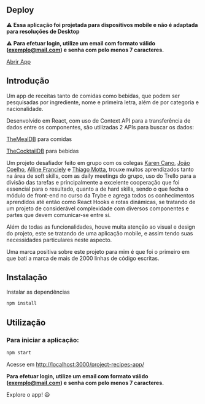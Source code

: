 Deploy
------

 ⚠️ **Essa aplicação foi projetada para dispositivos mobile e não é adaptada para resoluções de Desktop**

⚠️ **Para efetuar login, utilize um email com formato válido (exemplo@mail.com) e senha com pelo menos 7 caracteres.**

[Abrir App](https://mathealves.github.io/project-recipes-app)

Introdução
----------

Um app de receitas tanto de comidas como bebidas, que podem ser pesquisadas por ingrediente, nome e primeira letra, além de por categoria e nacionalidade.

Desenvolvido em React, com uso de Context API para a transferência de dados entre os componentes, são utilizadas 2 APIs para buscar os dados:

[TheMealDB](https://www.themealdb.com/api.php) para comidas

[TheCocktailDB](https://www.thecocktaildb.com/) para bebidas

Um projeto desafiador feito em grupo com os colegas [Karen Cano](https://github.com/KarenFCano), [João Coelho](https://github.com/joaocoelhoo), [Alline Franciely](https://github.com/AllineFranciely) e [Thiago Motta](https://github.com/thiago-mota), trouxe muitos aprendizados tanto na área de soft skills, com as daily meetings do grupo, uso do Trello para a divisão das tarefas e principalmente a excelente cooperação que foi essencial para o resultado, quanto a de hard skills, sendo o que fecha o módulo de front-end no curso da Trybe e agrega todos os conhecimentos aprendidos até então como React Hooks e rotas dinâmicas, se tratando de um projeto de considerável complexidade com diversos componentes e partes que devem comunicar-se entre si.

Além de todas as funcionalidades, houve muita atenção ao visual e design do projeto, este se tratando de uma aplicação mobile, e assim tendo suas necessidades particulares neste aspecto.

Uma marca positiva sobre este projeto para mim é que foi o primeiro em que bati a marca de mais de 2000 linhas de código escritas.

Instalação
------------

Instalar as dependências

```bash
npm install
```

Utilização
----------
### Para iniciar a aplicação:

```bash
npm start
```
Acesse em [http://localhost:3000/project-recipes-app/](http://localhost:3000/project-recipes-app/)

**Para efetuar login, utilize um email com formato válido (exemplo@mail.com) e senha com pelo menos 7 caracteres.**

Explore o app! :smiley:
